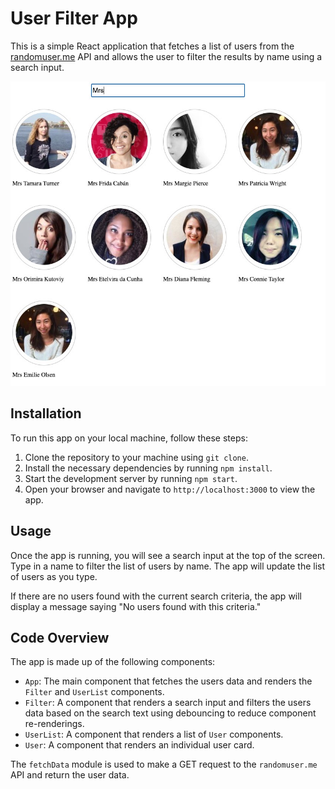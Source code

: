 # User Filter App

This is a simple React application that fetches a list of users from the [randomuser.me](https://randomuser.me/) API and allows the user to filter the results by name using a search input.

![User Filter App Screenshot](user_filter_app.jpeg)

## Installation

To run this app on your local machine, follow these steps:

1. Clone the repository to your machine using `git clone`.
2. Install the necessary dependencies by running `npm install`.
3. Start the development server by running `npm start`.
4. Open your browser and navigate to `http://localhost:3000` to view the app.

## Usage

Once the app is running, you will see a search input at the top of the screen. Type in a name to filter the list of users by name. The app will update the list of users as you type.

If there are no users found with the current search criteria, the app will display a message saying "No users found with this criteria."

## Code Overview

The app is made up of the following components:

-   `App`: The main component that fetches the users data and renders the `Filter` and `UserList` components.
-   `Filter`: A component that renders a search input and filters the users data based on the search text using debouncing to reduce component re-renderings.
-   `UserList`: A component that renders a list of `User` components.
-   `User`: A component that renders an individual user card.

The `fetchData` module is used to make a GET request to the `randomuser.me` API and return the user data.
